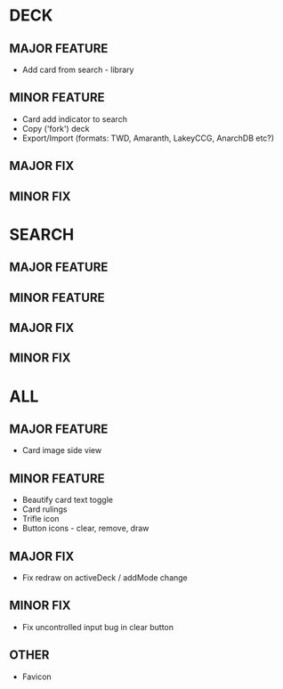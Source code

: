 # DECK
## MAJOR FEATURE
* Add card from search - library
## MINOR FEATURE
* Card add indicator to search 
* Copy ('fork') deck
* Export/Import (formats: TWD, Amaranth, LakeyCCG, AnarchDB etc?)
## MAJOR FIX
## MINOR FIX

# SEARCH
## MAJOR FEATURE
## MINOR FEATURE
## MAJOR FIX
## MINOR FIX

# ALL
## MAJOR FEATURE
* Card image side view
## MINOR FEATURE
* Beautify card text toggle
* Card rulings
* Trifle icon
* Button icons - clear, remove, draw
## MAJOR FIX
* Fix redraw on activeDeck / addMode change
## MINOR FIX
* Fix uncontrolled input bug in clear button
## OTHER
* Favicon
